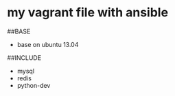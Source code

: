 my vagrant file with ansible
============

##BASE 
* base on ubuntu 13.04  

##INCLUDE
* mysql  
* redis  
* python-dev

